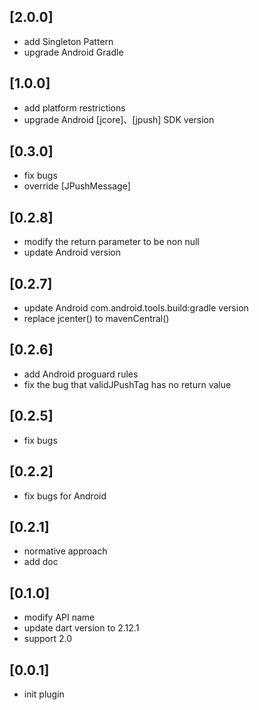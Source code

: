## [2.0.0]
 * add Singleton Pattern
 * upgrade Android Gradle
## [1.0.0]
 * add platform restrictions
 * upgrade Android [jcore]、[jpush] SDK version
## [0.3.0]
 * fix bugs
 * override [JPushMessage]
## [0.2.8]
 * modify the return parameter to be non null
 * update Android version
## [0.2.7]
 * update Android com.android.tools.build:gradle version
 * replace jcenter() to mavenCentral()
## [0.2.6]
 * add Android proguard rules
 * fix the bug that validJPushTag has no return value
## [0.2.5]
 * fix bugs 
## [0.2.2]
 * fix bugs for Android
## [0.2.1]
 * normative approach
 * add doc
## [0.1.0]
 * modify API name
 * update dart version to 2.12.1
 * support 2.0
## [0.0.1]
 * init plugin